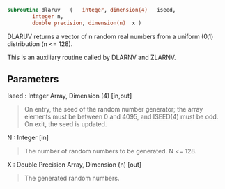 ```fortran
subroutine dlaruv	(	integer, dimension(4)	iseed,
		integer	n,
		double precision, dimension(n)	x )
```

 DLARUV returns a vector of n random real numbers from a uniform (0,1)
 distribution (n <= 128).

 This is an auxiliary routine called by DLARNV and ZLARNV.

## Parameters
Iseed : Integer Array, Dimension (4) [in,out]
> On entry, the seed of the random number generator; the array
> elements must be between 0 and 4095, and ISEED(4) must be
> odd.
> On exit, the seed is updated.

N : Integer [in]
> The number of random numbers to be generated. N <= 128.

X : Double Precision Array, Dimension (n) [out]
> The generated random numbers.

